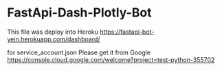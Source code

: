 # FastApi-Dash-Plotly-Bot

This file was deploy into Heroku
https://fastapi-bot-yein.herokuapp.com/dashboard/

for service_account.json
Please get it from Google https://console.cloud.google.com/welcome?project=test-python-355702
